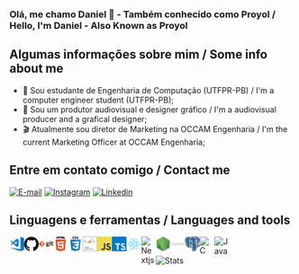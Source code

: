 ### Olá, me chamo Daniel 👋 - Também conhecido como Proyol / Hello, I'm Daniel - Also Known as Proyol

## Algumas informações sobre mim / Some info about me
- 📖 Sou estudante de Engenharia de Computação (UTFPR-PB) / I'm a computer engineer student (UTFPR-PB);
- 🎥 Sou um produtor audiovisual e designer gráfico / I'm a audiovisual producer and a grafical designer;
- 🎬 Atualmente sou diretor de Marketing na OCCAM Engenharia / I'm the current Marketing Officer at OCCAM Engenharia;

## Entre em contato comigo / Contact me
[<img src="https://image.flaticon.com/icons/svg/95/95627.svg" alt="E-mail" width="30px" />](https://mail.google.com/mail/u/0/#inbox?compose=DmwnWrRlQQMQvcTNHMRlzMkrZgmJjdtNRFClsJzwgVgcjjbdxTqtMRChhjTkRSrVvMXDJbBTJzql)
[<img src="https://image.flaticon.com/icons/svg/1384/1384015.svg" alt="Instagram" width="30px" />](https://www.instagram.com/danielg.favero/)
[<img src="https://image.flaticon.com/icons/svg/1384/1384014.svg" alt="Linkedin" width="30px" />](https://www.linkedin.com/in/daniel-favero-46b43b158/)

## Linguagens e ferramentas / Languages and tools

<img align="left" alt="Visual Studio Code" width="26px" src="https://raw.githubusercontent.com/github/explore/80688e429a7d4ef2fca1e82350fe8e3517d3494d/topics/visual-studio-code/visual-studio-code.png" />

<img align="left" alt="GitHub" width="26px" src="https://raw.githubusercontent.com/github/explore/78df643247d429f6cc873026c0622819ad797942/topics/github/github.png" />

<img align="left" alt="Git" width="26px" src="https://raw.githubusercontent.com/github/explore/80688e429a7d4ef2fca1e82350fe8e3517d3494d/topics/git/git.png" />

<img align="left" alt="HTML5" width="26px" src="https://raw.githubusercontent.com/github/explore/80688e429a7d4ef2fca1e82350fe8e3517d3494d/topics/html/html.png" />

<img align="left" alt="CSS3" width="26px" src="https://raw.githubusercontent.com/github/explore/80688e429a7d4ef2fca1e82350fe8e3517d3494d/topics/css/css.png" />

<img align="left" alt="Styled-Components" width="26px" src="https://raw.githubusercontent.com/github/explore/80688e429a7d4ef2fca1e82350fe8e3517d3494d/topics/styled-components/styled-components.png" />

<img align="left" alt="JavaScript" width="26px" src="https://raw.githubusercontent.com/github/explore/80688e429a7d4ef2fca1e82350fe8e3517d3494d/topics/javascript/javascript.png" />

<img align="left" alt="Typescript" width="26px" src="https://raw.githubusercontent.com/github/explore/80688e429a7d4ef2fca1e82350fe8e3517d3494d/topics/typescript/typescript.png" />

<img align="left" alt="React" width="26px" src="https://raw.githubusercontent.com/github/explore/80688e429a7d4ef2fca1e82350fe8e3517d3494d/topics/react/react.png" />

<img align="left" alt="Nextjs" width="26px" src="https://res.cloudinary.com/practicaldev/image/fetch/s--8sx8IYNE--/c_limit%2Cf_auto%2Cfl_progressive%2Cq_auto%2Cw_880/https://i2.wp.com/blogreact.com/wp-content/uploads/2020/10/1_htbUdWgFQ3a94PMEvBr_hQ.png%3Fresize%3D750%252C428%26ssl%3D1" />

<img align="left" alt="Node.js" width="26px" src="https://raw.githubusercontent.com/github/explore/80688e429a7d4ef2fca1e82350fe8e3517d3494d/topics/nodejs/nodejs.png" />

<img align="left" alt="Express" width="26px" src="https://raw.githubusercontent.com/github/explore/80688e429a7d4ef2fca1e82350fe8e3517d3494d/topics/express/express.png" />

<img align="left" alt="Postgres" width="26px" src="https://raw.githubusercontent.com/github/explore/80688e429a7d4ef2fca1e82350fe8e3517d3494d/topics/postgresql/postgresql.png" />

<img align="left" alt="C" width="26px" src="https://raw.githubusercontent.com/jmnote/z-icons/master/svg/c.svg" />

<img align="left" alt="Java" width="26px" src="https://raw.githubusercontent.com/jmnote/z-icons/master/svg/java.svg" />

<br />
<br />

<img align="left" alt="Stats" src="https://github-readme-stats.vercel.app/api?username=Proyol&show_icons=true&hide_border=true">
